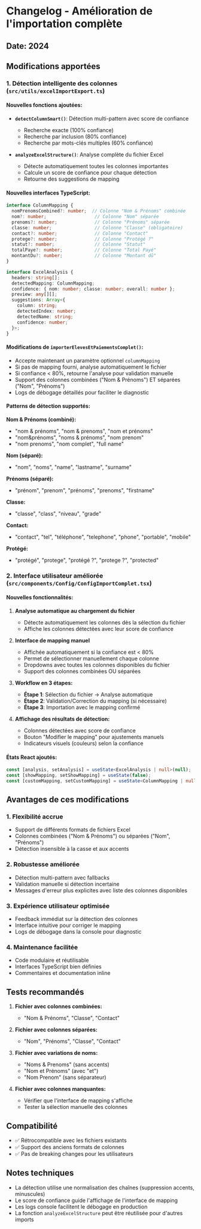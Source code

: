 # Changelog - Amélioration de l'importation complète

## Date: 2024

## Modifications apportées

### 1. Détection intelligente des colonnes (`src/utils/excelImportExport.ts`)

#### Nouvelles fonctions ajoutées:

- **`detectColumnSmart()`**: Détection multi-pattern avec score de confiance
  - Recherche exacte (100% confiance)
  - Recherche par inclusion (80% confiance)
  - Recherche par mots-clés multiples (60% confiance)

- **`analyzeExcelStructure()`**: Analyse complète du fichier Excel
  - Détecte automatiquement toutes les colonnes importantes
  - Calcule un score de confiance pour chaque détection
  - Retourne des suggestions de mapping

#### Nouvelles interfaces TypeScript:

```typescript
interface ColumnMapping {
  nomPrenomsCombined?: number;  // Colonne "Nom & Prénoms" combinée
  nom?: number;                  // Colonne "Nom" séparée
  prenoms?: number;              // Colonne "Prénoms" séparée
  classe: number;                // Colonne "Classe" (obligatoire)
  contact?: number;              // Colonne "Contact"
  protege?: number;              // Colonne "Protégé ?"
  statut?: number;               // Colonne "Statut"
  totalPaye?: number;            // Colonne "Total Payé"
  montantDu?: number;            // Colonne "Montant dû"
}

interface ExcelAnalysis {
  headers: string[];
  detectedMapping: ColumnMapping;
  confidence: { nom: number; classe: number; overall: number };
  preview: any[][];
  suggestions: Array<{
    column: string;
    detectedIndex: number;
    detectedName: string;
    confidence: number;
  }>;
}
```

#### Modifications de `importerElevesEtPaiementsComplet()`:

- Accepte maintenant un paramètre optionnel `columnMapping`
- Si pas de mapping fourni, analyse automatiquement le fichier
- Si confiance < 80%, retourne l'analyse pour validation manuelle
- Support des colonnes combinées ("Nom & Prénoms") ET séparées ("Nom", "Prénoms")
- Logs de débogage détaillés pour faciliter le diagnostic

#### Patterns de détection supportés:

**Nom & Prénoms (combiné):**
- "nom & prénoms", "nom & prenoms", "nom et prénoms"
- "nom&prénoms", "noms & prénoms", "nom prenom"
- "nom prenoms", "nom complet", "full name"

**Nom (séparé):**
- "nom", "noms", "name", "lastname", "surname"

**Prénoms (séparé):**
- "prénom", "prenom", "prénoms", "prenoms", "firstname"

**Classe:**
- "classe", "class", "niveau", "grade"

**Contact:**
- "contact", "tel", "téléphone", "telephone", "phone", "portable", "mobile"

**Protégé:**
- "protégé", "protege", "protégé ?", "protege ?", "protected"

### 2. Interface utilisateur améliorée (`src/components/Config/ConfigImportComplet.tsx`)

#### Nouvelles fonctionnalités:

1. **Analyse automatique au chargement du fichier**
   - Détecte automatiquement les colonnes dès la sélection du fichier
   - Affiche les colonnes détectées avec leur score de confiance

2. **Interface de mapping manuel**
   - Affichée automatiquement si la confiance est < 80%
   - Permet de sélectionner manuellement chaque colonne
   - Dropdowns avec toutes les colonnes disponibles du fichier
   - Support des colonnes combinées OU séparées

3. **Workflow en 3 étapes:**
   - **Étape 1**: Sélection du fichier → Analyse automatique
   - **Étape 2**: Validation/Correction du mapping (si nécessaire)
   - **Étape 3**: Importation avec le mapping confirmé

4. **Affichage des résultats de détection:**
   - Colonnes détectées avec score de confiance
   - Bouton "Modifier le mapping" pour ajustements manuels
   - Indicateurs visuels (couleurs) selon la confiance

#### États React ajoutés:

```typescript
const [analysis, setAnalysis] = useState<ExcelAnalysis | null>(null);
const [showMapping, setShowMapping] = useState(false);
const [customMapping, setCustomMapping] = useState<ColumnMapping | null>(null);
```

## Avantages de ces modifications

### 1. Flexibilité accrue
- Support de différents formats de fichiers Excel
- Colonnes combinées ("Nom & Prénoms") ou séparées ("Nom", "Prénoms")
- Détection insensible à la casse et aux accents

### 2. Robustesse améliorée
- Détection multi-pattern avec fallbacks
- Validation manuelle si détection incertaine
- Messages d'erreur plus explicites avec liste des colonnes disponibles

### 3. Expérience utilisateur optimisée
- Feedback immédiat sur la détection des colonnes
- Interface intuitive pour corriger le mapping
- Logs de débogage dans la console pour diagnostic

### 4. Maintenance facilitée
- Code modulaire et réutilisable
- Interfaces TypeScript bien définies
- Commentaires et documentation inline

## Tests recommandés

1. **Fichier avec colonnes combinées:**
   - "Nom & Prénoms", "Classe", "Contact"
   
2. **Fichier avec colonnes séparées:**
   - "Nom", "Prénoms", "Classe", "Contact"

3. **Fichier avec variations de noms:**
   - "Noms & Prenoms" (sans accents)
   - "Nom et Prénoms" (avec "et")
   - "Nom Prenom" (sans séparateur)

4. **Fichier avec colonnes manquantes:**
   - Vérifier que l'interface de mapping s'affiche
   - Tester la sélection manuelle des colonnes

## Compatibilité

- ✅ Rétrocompatible avec les fichiers existants
- ✅ Support des anciens formats de colonnes
- ✅ Pas de breaking changes pour les utilisateurs

## Notes techniques

- La détection utilise une normalisation des chaînes (suppression accents, minuscules)
- Le score de confiance guide l'affichage de l'interface de mapping
- Les logs console facilitent le débogage en production
- La fonction `analyzeExcelStructure` peut être réutilisée pour d'autres imports
